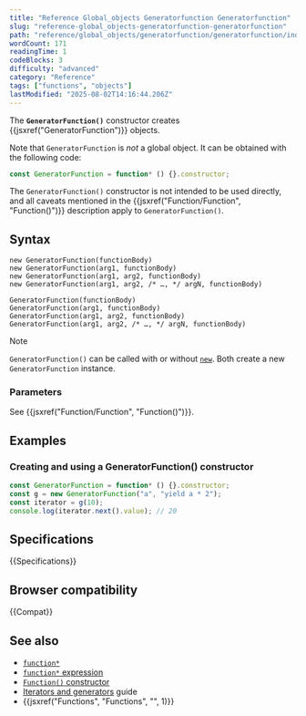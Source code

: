 ```yaml
---
title: "Reference Global_objects Generatorfunction Generatorfunction"
slug: "reference-global_objects-generatorfunction-generatorfunction"
path: "reference/global_objects/generatorfunction/generatorfunction/index.md"
wordCount: 171
readingTime: 1
codeBlocks: 3
difficulty: "advanced"
category: "Reference"
tags: ["functions", "objects"]
lastModified: "2025-08-02T14:16:44.206Z"
---
```



The **`GeneratorFunction()`** constructor creates {{jsxref("GeneratorFunction")}} objects.

Note that `GeneratorFunction` is _not_ a global object. It can be obtained with the following code:

```js
const GeneratorFunction = function* () {}.constructor;
```

The `GeneratorFunction()` constructor is not intended to be used directly, and all caveats mentioned in the {{jsxref("Function/Function", "Function()")}} description apply to `GeneratorFunction()`.

## Syntax

```js-nolint
new GeneratorFunction(functionBody)
new GeneratorFunction(arg1, functionBody)
new GeneratorFunction(arg1, arg2, functionBody)
new GeneratorFunction(arg1, arg2, /* …, */ argN, functionBody)

GeneratorFunction(functionBody)
GeneratorFunction(arg1, functionBody)
GeneratorFunction(arg1, arg2, functionBody)
GeneratorFunction(arg1, arg2, /* …, */ argN, functionBody)
```

> [!NOTE]
> `GeneratorFunction()` can be called with or without [`new`](/en-US/docs/Web/JavaScript/Reference/Operators/new). Both create a new `GeneratorFunction` instance.

### Parameters

See {{jsxref("Function/Function", "Function()")}}.

## Examples

### Creating and using a GeneratorFunction() constructor

```js
const GeneratorFunction = function* () {}.constructor;
const g = new GeneratorFunction("a", "yield a * 2");
const iterator = g(10);
console.log(iterator.next().value); // 20
```

## Specifications

{{Specifications}}

## Browser compatibility

{{Compat}}

## See also

- [`function*`](/en-US/docs/Web/JavaScript/Reference/Statements/function*)
- [`function*` expression](/en-US/docs/Web/JavaScript/Reference/Operators/function*)
- [`Function()` constructor](/en-US/docs/Web/JavaScript/Reference/Global_Objects/Function/Function)
- [Iterators and generators](/en-US/docs/Web/JavaScript/Guide/Iterators_and_generators) guide
- {{jsxref("Functions", "Functions", "", 1)}}
